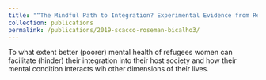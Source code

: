 ```yaml
---
title: "“The Mindful Path to Integration? Experimental Evidence from Refugee Women in Berlin”"
collection: publications
permalink: /publications/2019-scacco-roseman-bicalho3/
---
```


To what extent better (poorer) mental health of refugees women can facilitate (hinder) their integration into their host society and how their mental condition interacts wih other dimensions of their lives. 